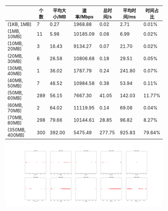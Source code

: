|   |个数|平均大小/MB|速率/Mbps|总时间/s|平均时间/ms|时间占比|
|---|---|---|---|---|---|---|
|(1KB, 1MB]|7|0.27|1968.88|0.02|2.71|0.01%|
|(1MB, 10MB]|11|5.98|10185.09|0.08|6.99|0.02%|
|(10MB, 20MB]|3|16.43|9134.27|0.07|21.70|0.02%|
|(20MB, 30MB]|6|26.58|10806.68|0.18|29.51|0.05%|
|(30MB, 40MB]|1|36.02|1787.79|0.24|241.80|0.07%|
|(40MB, 50MB]|7|48.52|10984.58|0.38|53.94|0.11%|
|(50MB, 60MB]|289|56.15|7667.30|41.05|142.03|11.77%|
|(60MB, 70MB]|2|64.02|11119.95|0.14|69.08|0.04%|
|(70MB, 80MB]|298|79.66|10144.61|28.85|96.82|8.27%|
|(350MB, 400MB]|300|392.00|5475.49|277.75|925.83|79.64%|

![](./速率分布.jpg)
